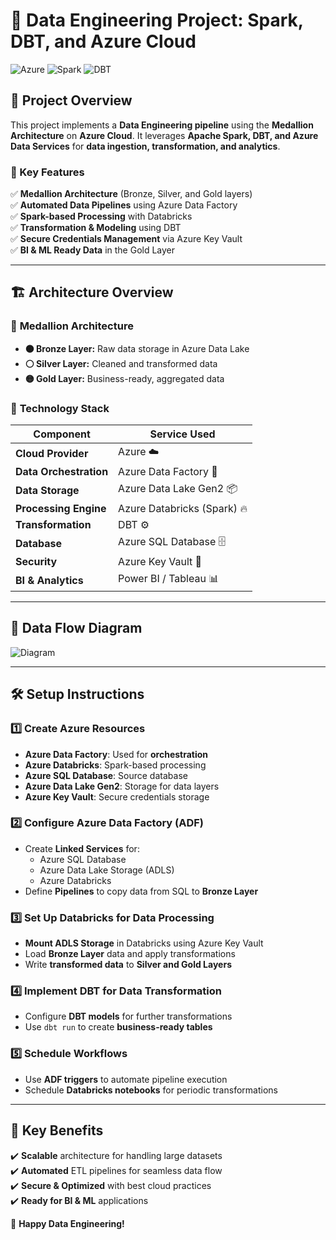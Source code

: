 # 🚀 Data Engineering Project: Spark, DBT, and Azure Cloud  

![Azure](https://img.shields.io/badge/Azure-Data%20Pipeline-blue?style=for-the-badge&logo=microsoft-azure)  ![Spark](https://img.shields.io/badge/Apache%20Spark-Big%20Data-orange?style=for-the-badge&logo=apache-spark)  ![DBT](https://img.shields.io/badge/DBT-Transformations-red?style=for-the-badge&logo=dbt)  

## 🌟 **Project Overview**  
This project implements a **Data Engineering pipeline** using the **Medallion Architecture** on **Azure Cloud**. It leverages **Apache Spark, DBT, and Azure Data Services** for **data ingestion, transformation, and analytics**.  

### **📌 Key Features**  
✅ **Medallion Architecture** (Bronze, Silver, and Gold layers)  
✅ **Automated Data Pipelines** using Azure Data Factory  
✅ **Spark-based Processing** with Databricks  
✅ **Transformation & Modeling** using DBT  
✅ **Secure Credentials Management** via Azure Key Vault  
✅ **BI & ML Ready Data** in the Gold Layer  

---

## 🏗 **Architecture Overview**  

### 🔷 **Medallion Architecture**  
- **🟤 Bronze Layer:** Raw data storage in Azure Data Lake  
- **⚪ Silver Layer:** Cleaned and transformed data  
- **🟡 Gold Layer:** Business-ready, aggregated data  

### 🔗 **Technology Stack**  
| Component | Service Used |
|-----------|-------------|
| **Cloud Provider** | Azure ☁️ |
| **Data Orchestration** | Azure Data Factory 🔄 |
| **Data Storage** | Azure Data Lake Gen2 📦 |
| **Processing Engine** | Azure Databricks (Spark) 🔥 |
| **Transformation** | DBT ⚙️ |
| **Database** | Azure SQL Database 🗄️ |
| **Security** | Azure Key Vault 🔑 |
| **BI & Analytics** | Power BI / Tableau 📊 |

---

## 🔄 **Data Flow Diagram**  

![Diagram](https://github.com/Gkkumar2/Medallion-Spark-DBT/blob/main/Docs/Database%20Schema%20Overview%20-%20Page%201%20(3).jpeg)

---

## 🛠 **Setup Instructions**  

### **1️⃣ Create Azure Resources**  
- **Azure Data Factory**: Used for **orchestration**  
- **Azure Databricks**: Spark-based processing  
- **Azure SQL Database**: Source database  
- **Azure Data Lake Gen2**: Storage for data layers  
- **Azure Key Vault**: Secure credentials storage  

### **2️⃣ Configure Azure Data Factory (ADF)**  
- Create **Linked Services** for:  
  - Azure SQL Database  
  - Azure Data Lake Storage (ADLS)  
  - Azure Databricks  
- Define **Pipelines** to copy data from SQL to **Bronze Layer**  

### **3️⃣ Set Up Databricks for Data Processing**  
- **Mount ADLS Storage** in Databricks using Azure Key Vault  
- Load **Bronze Layer** data and apply transformations  
- Write **transformed data** to **Silver and Gold Layers**  

### **4️⃣ Implement DBT for Data Transformation**  
- Configure **DBT models** for further transformations  
- Use `dbt run` to create **business-ready tables**  

### **5️⃣ Schedule Workflows**  
- Use **ADF triggers** to automate pipeline execution  
- Schedule **Databricks notebooks** for periodic transformations  

---

## 🎯 **Key Benefits**  
✔️ **Scalable** architecture for handling large datasets  
✔️ **Automated** ETL pipelines for seamless data flow  
✔️ **Secure & Optimized** with best cloud practices  
✔️ **Ready for BI & ML** applications  


🚀 **Happy Data Engineering!**  
